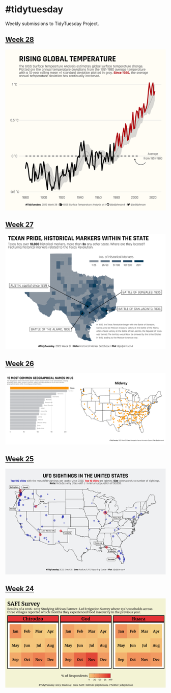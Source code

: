 # #tidytuesday
Weekly submissions to TidyTuesday Project.


## <a href="/2023/230711/Global-Temps.R"> Week 28 </a>

<img src="/2023/230711/Global-Temps.png">


## <a href="/2023/230704/Texas_Historical_Markers.R"> Week 27 </a>

<img src="/2023/230704/Texas_Historical_Markers.png">

## <a href="/2023/230627/GNIS.R"> Week 26 </a>

<img src="/2023/230627/GNIS.gif">


## <a href="/2023/230620/UFO-Sightings.R"> Week 25 </a>

<img src="/2023/230620/UFO-sightings.png">


## <a href="/2023/230613/SAFI.R"> Week 24 </a>

<img src="/2023/230613/plots/SAFI.png">



